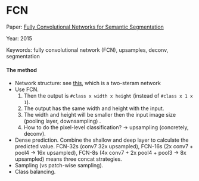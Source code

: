 FCN
===


Paper: [Fully Convolutional Networks for Semantic Segmentation](https://arxiv.org/abs/1411.4038)

Year: 2015

Keywords: fully convolutional network (FCN), upsamples, deconv, segmentation

#### The method
- Network structure: see [this](http://dgschwend.github.io/netscope/#/preset/fcn-16s), which is a two-steram network
- Use FCN.
 	1. Then the output is `#class x width x height` (instead of `#class x 1 x 1`). 
 	2. The output has the same width and height with the input.
 	3. The width and height will be smaller then the input image size (pooling layer, downsampling) .
 	4. How to do the pixel-level classification? -> upsampling (concretely, deconv).
- Dense prediction. Combine the shallow and deep layer to calculate the predicted value. FCN-32s (conv7 32x upsampled), FCN-16s (2x conv7 + pool4 -> 16x upsampled), FCN-8s (4x conv7 + 2x pool4 + pool3 -> 8x upsampled) means three concat strategies.
- Sampling (vs patch-wise sampling).
- Class balancing.
